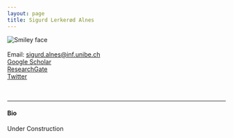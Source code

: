 ```yaml
---
layout: page
title: Sigurd Lerkerød Alnes
---
```


<img align="left" style="display:inline" src="https://raw.githubusercontent.com/aath0/aath0.github.io/master/assets/img/AlnesSigurd_Picture.jpg" alt="Smiley face" style="padding:25px"/> <br/> <br/>
Email: sigurd.alnes@inf.unibe.ch<br/>
<a href="https://scholar.google.com/citations?user=ECfihgYAAAAJ">Google Scholar</a><br/>
<a href="https://www.researchgate.net/profile/Sigurd_Alnes">ResearchGate</a><br/>
<a href="https://twitter.com/lerknes">Twitter</a>
<br/>
<br/>
<br/>

---
#### Bio
Under Construction
